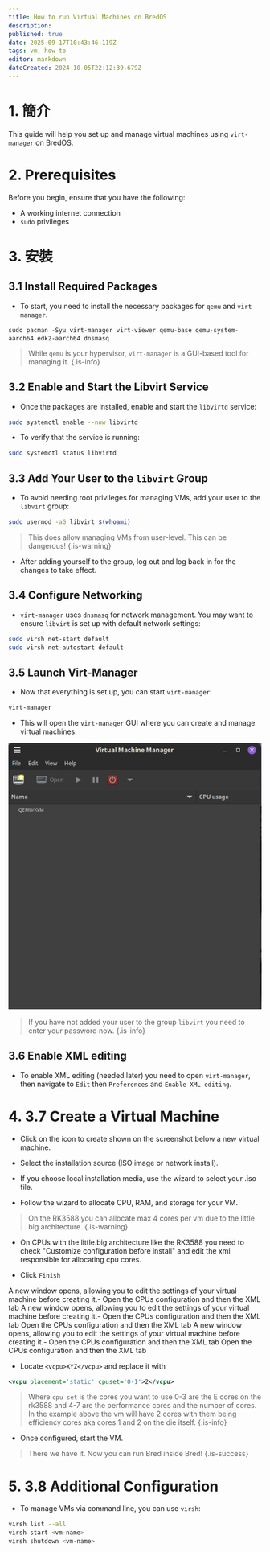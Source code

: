 ```yaml
---
title: How to run Virtual Machines on BredOS
description:
published: true
date: 2025-09-17T10:43:46.119Z
tags: vm, how-to
editor: markdown
dateCreated: 2024-10-05T22:12:39.679Z
---
```


# 1. 簡介

This guide will help you set up and manage virtual machines using `virt-manager` on BredOS.

# 2. Prerequisites

Before you begin, ensure that you have the following:

- A working internet connection
- `sudo` privileges

# 3. 安裝

## 3.1 Install Required Packages

- To start, you need to install the necessary packages for `qemu` and `virt-manager`.

```
sudo pacman -Syu virt-manager virt-viewer qemu-base qemu-system-aarch64 edk2-aarch64 dnsmasq 
```

> While `qemu` is your hypervisor, `virt-manager` is a GUI-based tool for managing it.
> {.is-info}

## 3.2 Enable and Start the Libvirt Service

- Once the packages are installed, enable and start the `libvirtd` service:

```bash
sudo systemctl enable --now libvirtd
```

- To verify that the service is running:

```bash
sudo systemctl status libvirtd
```

## 3.3 Add Your User to the `libvirt` Group

- To avoid needing root privileges for managing VMs, add your user to the `libvirt` group:

```bash
sudo usermod -aG libvirt $(whoami)
```

> This does allow managing VMs from user-level. This can be dangerous!
> {.is-warning}

- After adding yourself to the group, log out and log back in for the changes to take effect.

## 3.4 Configure Networking

- `virt-manager` uses `dnsmasq` for network management. You may want to ensure `libvirt` is set up with default network settings:

```bash
sudo virsh net-start default
sudo virsh net-autostart default
```

## 3.5 Launch Virt-Manager

- Now that everything is set up, you can start `virt-manager`:

```bash
virt-manager
```

- This will open the `virt-manager` GUI where you can create and manage virtual machines.

![virt.jpg](/vms/virt.jpg)

> If you have not added your user to the group `libvirt` you need to enter your password now.
> {.is-info}

## 3.6 Enable XML editing

- To enable XML editing (needed later) you need to open `virt-manager`, then navigate to `Edit` then `Preferences` and `Enable XML editing`.

# 4. 3.7 Create a Virtual Machine

- Click on the icon to create shown on the screenshot below a new virtual machine.

- Select the installation source (ISO image or network install).

- If you choose local installation media, use the wizard to select your .iso file.

- Follow the wizard to allocate CPU, RAM, and storage for your VM.

> On the RK3588 you can allocate max 4 cores per vm due to the little big architecture.
> {.is-warning}

- On CPUs with the little.big architecture like the RK3588 you need to check "Customize configuration before install" and edit the xml responsible for allocating cpu cores.

- Click `Finish`

A new window opens, allowing you to edit the settings of your virtual machine before creating it.- Open the CPUs configuration and then the XML tab A new window opens, allowing you to edit the settings of your virtual machine before creating it.- Open the CPUs configuration and then the XML tab Open the CPUs configuration and then the XML tab A new window opens, allowing you to edit the settings of your virtual machine before creating it.- Open the CPUs configuration and then the XML tab Open the CPUs configuration and then the XML tab

- Locate `<vcpu>XYZ</vcpu>` and replace it with

```xml
<vcpu placement='static' cpuset='0-1'>2</vcpu>
```

> Where `cpu set` is the cores you want to use 0-3 are the E cores on the rk3588 and 4-7 are the performance cores and the number of cores.
> In the example above the vm will have 2 cores with them being efficiency cores aka cores 1 and 2 on the die itself.
> {.is-info}

- Once configured, start the VM.

> There we have it. Now you can run Bred inside Bred!
> {.is-success}

# 5. 3.8 Additional Configuration

- To manage VMs via command line, you can use `virsh`:

```bash
virsh list --all
virsh start <vm-name>
virsh shutdown <vm-name>
```


